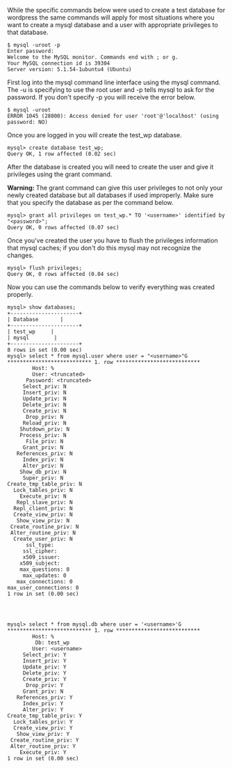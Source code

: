 
While the specific commands below were used to create a test database for wordpress the same commands will apply for most situations where you want to create a mysql database and a user with appropriate privileges to that database.

    $ mysql -uroot -p  
    Enter password:
    Welcome to the MySQL monitor. Commands end with ; or g.  
    Your MySQL connection id is 39304  
    Server version: 5.1.54-1ubuntu4 (Ubuntu)

First log into the mysql command line interface using the mysql command. The -u is specifying to use the root user and -p tells mysql to ask for the password. If you don't specify -p you will receive the error below.

    $ mysql -uroot  
    ERROR 1045 (28000): Access denied for user 'root'@'localhost' (using password: NO)

Once you are logged in you will create the test_wp database.

    mysql> create database test_wp;  
    Query OK, 1 row affected (0.02 sec)

After the database is created you will need to create the user and give it privileges using the grant command.

**Warning:** The grant command can give this user privileges to not only your newly created database but all databases if used improperly. Make sure that you specify the database as per the command below.

    mysql> grant all privileges on test_wp.* TO '<username>' identified by "<password>";  
    Query OK, 0 rows affected (0.07 sec)

Once you've created the user you have to flush the privileges information that mysql caches; if you don't do this mysql may not recognize the changes.

    mysql> flush privileges;  
    Query OK, 0 rows affected (0.04 sec)

Now you can use the commands below to verify everything was created properly.

    mysql> show databases;  
    +----------------------+  
    | Database       |  
    +----------------------+  
    | test_wp     |  
    | mysql        |  
    +----------------------+  
    8 rows in set (0.00 sec)  
    mysql> select * from mysql.user where user = "<username>"G  
    *************************** 1. row ***************************  
            Host: %  
            User: <truncated>  
          Password: <truncated>  
         Select_priv: N  
         Insert_priv: N  
         Update_priv: N  
         Delete_priv: N  
         Create_priv: N  
          Drop_priv: N  
         Reload_priv: N  
        Shutdown_priv: N  
        Process_priv: N  
          File_priv: N  
         Grant_priv: N  
       References_priv: N  
         Index_priv: N  
         Alter_priv: N  
        Show_db_priv: N  
         Super_priv: N  
    Create_tmp_table_priv: N  
      Lock_tables_priv: N  
        Execute_priv: N  
       Repl_slave_priv: N  
      Repl_client_priv: N  
      Create_view_priv: N  
       Show_view_priv: N  
     Create_routine_priv: N  
     Alter_routine_priv: N  
      Create_user_priv: N  
          ssl_type:  
         ssl_cipher:  
         x509_issuer:  
        x509_subject:  
        max_questions: 0  
         max_updates: 0  
       max_connections: 0  
    max_user_connections: 0  
    1 row in set (0.00 sec)




    mysql> select * from mysql.db where user = '<username>'G  
    *************************** 1. row ***************************  
            Host: %  
             Db: test_wp  
            User: <username>  
         Select_priv: Y  
         Insert_priv: Y  
         Update_priv: Y  
         Delete_priv: Y  
         Create_priv: Y  
          Drop_priv: Y  
         Grant_priv: N  
       References_priv: Y  
         Index_priv: Y  
         Alter_priv: Y  
    Create_tmp_table_priv: Y  
      Lock_tables_priv: Y  
      Create_view_priv: Y  
       Show_view_priv: Y  
     Create_routine_priv: Y  
     Alter_routine_priv: Y  
        Execute_priv: Y  
    1 row in set (0.00 sec)

